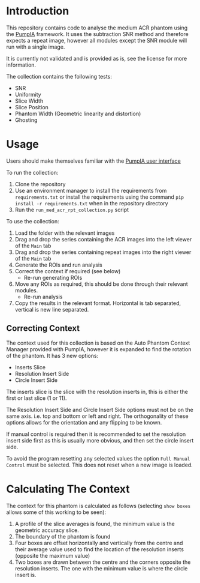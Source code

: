 # Introduction
This repository contains code to analyse the medium ACR phantom using the [PumpIA](https://github.com/Principle-Five/pumpia) framework.
It uses the subtraction SNR method and therefore expects a repeat image, however all modules except the SNR module will run with a single image.

It is currently not validated and is provided as is, see the license for more information.

The collection contains the following tests:
- SNR
- Uniformity
- Slice Width
- Slice Position
- Phantom Width (Geometric linearity and distortion)
- Ghosting

# Usage

Users should make themselves familiar with the [PumpIA user interface](https://principle-five.github.io/pumpia/usage/user_interface.html)

To run the collection:
1. Clone the repository
2. Use an environment manager to install the requirements from `requirements.txt` or install the requirements using the command `pip install -r requirements.txt` when in the repository directory
3. Run the `run_med_acr_rpt_collection.py` script

To use the collection:
1. Load the folder with the relevant images
2. Drag and drop the series containing the ACR images into the left viewer of the `Main` tab
3. Drag and drop the series containing repeat images into the right viewer of the `Main` tab
4. Generate the ROIs and run analysis
5. Correct the context if required (see below)
    - Re-run generating ROIs
6. Move any ROIs as required, this should be done through their relevant modules.
    - Re-run analysis
7. Copy the results in the relevant format. Horizontal is tab separated, vertical is new line separated.

## Correcting Context

The context used for this collection is based on the Auto Phantom Context Manager provided with PumpIA, however it is expanded to find the rotation of the phantom.
It has 3 new options:
- Inserts Slice
- Resolution Insert Side
- Circle Insert Side

The inserts slice is the slice with the resolution inserts in, this is either the first or last slice (1 or 11).

The Resolution Insert Side and Circle Insert Side options must not be on the same axis. i.e. top and bottom or left and right.
The orthogonality of these options allows for the orientation and any flipping to be known.

If manual control is required then it is recommended to set the resolution insert side first as this is usually more obvious, and then set the circle insert side.

To avoid the program resetting any selected values the option `Full Manual Control` must be selected. This does not reset when a new image is loaded.

# Calculating The Context

The context for this phantom is calculated as follows (selecting `show boxes` allows some of this working to be seen):
1. A profile of the slice averages is found, the minimum value is the geometric accuracy slice.
2. The boundary of the phantom is found
3. Four boxes are offset horizontally and vertically from the centre and their average value used to find the location of the resolution inserts (opposite the maximum value)
4. Two boxes are drawn between the centre and the corners opposite the resolution inserts. The one with the minimum value is where the circle insert is.
